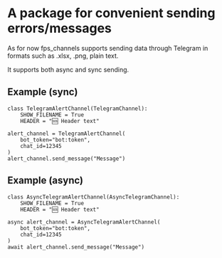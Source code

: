 # A package for convenient sending errors/messages

As for now fps_channels supports sending data through Telegram in formats such as .xlsx, .png, plain text.

It supports both async and sync sending.

## Example (sync)



```
class TelegramAlertChannel(TelegramChannel):
    SHOW_FILENAME = True
    HEADER = "️🆘️ Header text"

alert_channel = TelegramAlertChannel(
    bot_token="bot:token",
    chat_id=12345
)
alert_channel.send_message("Message")
```

## Example (async)



```
class AsyncTelegramAlertChannel(AsyncTelegramChannel):
    SHOW_FILENAME = True
    HEADER = "️🆘️ Header text"

async alert_channel = AsyncTelegramAlertChannel(
    bot_token="bot:token",
    chat_id=12345
)
await alert_channel.send_message("Message")
```

